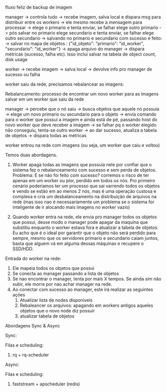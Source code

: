 fluxo feliz de backup de imagem

manager -> controla tudo
        -> recebe imagem, salva local e dispara msg para distribuir entre os workers
        -> ele mesmo recebe a mensagem para processar
        -> elege o primario e tenta enviar, se falhar elege outro primario
        -> pós salvar no primario elege secundario e tenta enviar, se falhar elege outro secundario
        -> salvando no primario e secundario com sucesso é feito:
            -> salvar no mapa de objetos : {"id_objeto": "primario": "id_worker", "secundario": "id_worker"}
            -> apaga arquivo do manager
        -> dispara métricas (sucesso, falha etc). Isso inclui salvar na tabela de object count, disk usage

worker  -> recebe imagem
        -> salva local
        -> devolve info pro manager de sucesso ou falha

worker saiu da rede, precisamos rebalancear as imagens:

Rebalancamento: processo de encontrar um novo worker para as imagens salvar em um worker que saiu da rede

manager -> percebe que o nó saiu
        -> busca objetos que aquele nó possuia
        -> elege um novo primario ou secundario para o objeto
        -> envia comando para o worker que possui a imagem e ainda está de pé, passando host do novo worker que deve receber a imagem
        -> se falhar pq o worker elegido não conseguiu, tenta-se outro worker
        -> ao dar sucesso, atualiza a tabela de objetos
        -> dispara todas as métricas


worker entrou na rede com imagens (ou seja, um worker que caiu e voltou)

Temos duas abordagens. 

1. Worker apaga todas as imagens que possuia nele por confiar que o sistema fez o rebalanceamento com sucesso e sem perda de objetos. Problema: E se não foi feito com sucesso? corremos o risco de ter apenas em um worker ou pior, perdido em todos os nós. Pro primeiro cenário poderiamos ter um processo que sai varrendo todos os objetos e vendo se estão em ao menos 2 nós, mas é uma operação custosa e complexa e cria um desbalanceamento na distribuição de arquivos na rede (mas isso nao é necessariamente um problema se o sistema for inteligente de ir alocando mais imagens no worker vazio)

2. Quando worker entra na rede, ele envia pro manager todos os objetos que possui, desse modo o manager pode apagar da maquina que substitiu enquanto o worker estava fora e atualizar a tabela de objetos. Eu acho que é o ideal por garantir que o objeto não será perdido para sempre, mesmo que os servidores primario e secundario caiam juntos, basta que alguem vá em alguma dessas máquinas e recupere o SSD/HDD.

Entrada do worker na rede:

1. Ele mapeia todos os objetos que possui
2. Se conecta ao manager passando a lista de objetos
3. Se nao encontrar o manager, tenta por mais X tempos. Se ainda sim não subir, ele morre por nao achar manager na rede.
4. Ao conectar com sucesso ao manager, este irá realizar as seguintes ações
    1. Atualizar lista de nodes disponiveis
    2. Rebaleancer os arquivos: apagando em workers antigos aqueles objetos que o novo node diz possuir
    3. atualizar tabela de objetos


Abordagens Sync & Async

Sync:

Filas e scheduling:

1. rq + rq-scheduler

Async:

Filas e scheduling:

1. faststream + apscheduler (redis)

